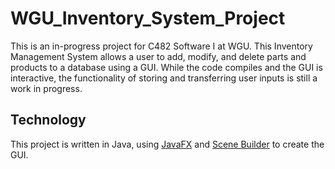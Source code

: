 # WGU_Inventory_System_Project
This is an in-progress project for C482 Software I at WGU. This Inventory Management System allows a user to add, modify, and delete parts and products to a database using a GUI. While the code compiles and the GUI is interactive, the functionality of storing and transferring user inputs is still a work in progress.


## Technology
This project is written in Java, using [JavaFX](https://openjfx.io/) and [Scene Builder](https://gluonhq.com/products/scene-builder/) to create the GUI.
